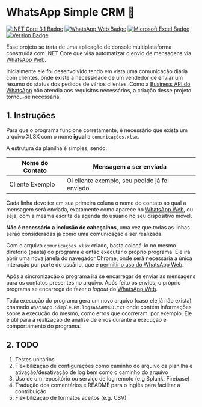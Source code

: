 # WhatsApp Simple CRM 🤝
[![.NET Core 3.1 Badge](https://img.shields.io/badge/-Core%203.1-5C2D91?style=flat-square&logo=.NET&logoColor=white&link=https://dotnet.microsoft.com/download)](https://dotnet.microsoft.com/download) [![WhatsApp Web Badge](https://img.shields.io/badge/-WhatsApp%20Web-25D366?style=flat-square&logo=WhatsApp&logoColor=white&link=https://web.whatsapp.com/)](https://web.whatsapp.com/) [![Microsoft Excel Badge](https://img.shields.io/badge/-Microsoft%20Excel-217346?style=flat-square&logo=Microsoft%20Excel&logoColor=white&link=https://office.live.com/start/Excel.aspx)](https://office.live.com/start/Excel.aspx) [![Version Badge](https://img.shields.io/github/v/release/jpmoura/whatsapp-simple-crm?include_prereleases)](https://github.com/jpmoura/whatsapp-simple-crm/releases/download/v0.0.1-alpha/WhatsApp.SimpleCRM.Console.exe)

Esse projeto se trata de uma aplicação de console multiplataforma construída com .NET Core que visa automatizar o envio de mensagens via [WhatsApp Web](https://web.whatsapp.com/).

Inicialmente ele foi desenvolvido tendo em vista uma comunicação diária com clientes, onde existe a necessidade de um vendedor de enviar um resumo do status dos pedidos de vários clientes. Como a [Business API do WhatsApp](https://www.whatsapp.com/business/api) não atendia aos requisitos necessários, a criação desse projeto tornou-se necessária.

## 1. Instruções

Para que o programa funcione corretamente, é necessário que exista um arquivo XLSX com o nome **igual** a `comunicações.xlsx`.

A estrutura da planilha é simples, sendo:

| Nome do Contato | Mensagem a ser enviada |
|--|--|
| Cliente Exemplo | Oi cliente exemplo, seu pedido já foi enviado |

Cada linha deve ter em sua primeira coluna o nome do contato ao qual a mensagem será enviada, exatamente como aparece no [WhatsApp Web](https://web.whatsapp.com/), ou seja, com a mesma escrita da agenda do usuário no seu dispositivo móvel. 

**Não é necessário a inclusão de cabeçalhos**, uma vez que todas as linhas serão consideradas já como uma comunicação a ser realizada.

Com o arquivo `comunicações.xlsx` criado, basta colocá-lo no mesmo diretório (pasta) do programa e então executar o próprio programa. Ele irá abrir uma nova janela do navegador Chrome, onde será necessária a única interação por parte do usuário, que é [permitir o uso do WhatsApp Web](https://faq.whatsapp.com/general/download-and-installation/how-to-log-in-or-out).

Após a sincronização o programa irá se encarregar de enviar as mensagens para os contatos presentes no arquivo. Após feito os envios, o próprio programa se encarrega de fazer o _logout_ do [WhatsApp Web](https://web.whatsapp.com/).

Toda execução do programa gera um novo arquivo (caso ele já não exista) chamado `WhatsApp.SimpleCRM.logsAAAAMMDD.txt` onde contém informações sobre a execução do mesmo, como erros que ocorreram, por exemplo. Ele é útil para a realização de análise de erros durante a execução e comportamento do programa.

## 2. TODO

1. Testes unitários
2. Flexibilização de configurações como caminho do arquivo da planilha e ativação/desativação de log bem como o caminho do arquivo
3. Uso de um repositório ou serviço de log remoto (e.g Splunk, Firebase)
4. Tradução dos comentários e README para o inglês para facilitar a contribuição
5. Flexibilização de formatos aceitos (e.g. CSV)
